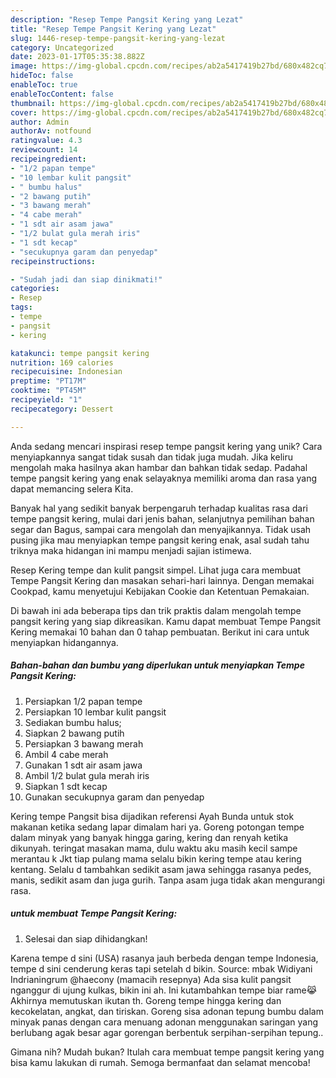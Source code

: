 ```yaml
---
description: "Resep Tempe Pangsit Kering yang Lezat"
title: "Resep Tempe Pangsit Kering yang Lezat"
slug: 1446-resep-tempe-pangsit-kering-yang-lezat
category: Uncategorized
date: 2023-01-17T05:35:38.882Z
image: https://img-global.cpcdn.com/recipes/ab2a5417419b27bd/680x482cq70/tempe-pangsit-kering-foto-resep-utama.jpg
hideToc: false
enableToc: true
enableTocContent: false
thumbnail: https://img-global.cpcdn.com/recipes/ab2a5417419b27bd/680x482cq70/tempe-pangsit-kering-foto-resep-utama.jpg
cover: https://img-global.cpcdn.com/recipes/ab2a5417419b27bd/680x482cq70/tempe-pangsit-kering-foto-resep-utama.jpg
author: Admin
authorAv: notfound
ratingvalue: 4.3
reviewcount: 14
recipeingredient:
- "1/2 papan tempe"
- "10 lembar kulit pangsit"
- " bumbu halus"
- "2 bawang putih"
- "3 bawang merah"
- "4 cabe merah"
- "1 sdt air asam jawa"
- "1/2 bulat gula merah iris"
- "1 sdt kecap"
- "secukupnya garam dan penyedap"
recipeinstructions:

- "Sudah jadi dan siap dinikmati!"
categories:
- Resep
tags:
- tempe
- pangsit
- kering

katakunci: tempe pangsit kering 
nutrition: 169 calories
recipecuisine: Indonesian
preptime: "PT17M"
cooktime: "PT45M"
recipeyield: "1"
recipecategory: Dessert

---
```





Anda sedang mencari inspirasi resep tempe pangsit kering yang unik? Cara menyiapkannya sangat tidak susah dan tidak juga mudah. Jika keliru mengolah maka hasilnya akan hambar dan bahkan tidak sedap. Padahal tempe pangsit kering yang enak selayaknya memiliki aroma dan rasa yang dapat memancing selera Kita.





Banyak hal yang sedikit banyak berpengaruh terhadap kualitas rasa dari tempe pangsit kering, mulai dari jenis bahan, selanjutnya pemilihan bahan segar dan Bagus, sampai cara mengolah dan menyajikannya. Tidak usah pusing jika mau menyiapkan tempe pangsit kering enak,      asal sudah tahu triknya maka hidangan ini mampu menjadi sajian istimewa.














Resep Kering tempe dan kulit pangsit simpel. Lihat juga cara membuat Tempe Pangsit Kering dan masakan sehari-hari lainnya. Dengan memakai Cookpad, kamu menyetujui Kebijakan Cookie dan Ketentuan Pemakaian.






Di bawah ini ada beberapa tips dan trik praktis dalam mengolah tempe pangsit kering yang siap dikreasikan. Kamu dapat membuat Tempe Pangsit Kering memakai 10 bahan dan 0 tahap pembuatan. Berikut ini cara untuk menyiapkan hidangannya.

<!--inarticleads1-->

##### Bahan-bahan dan bumbu yang diperlukan untuk menyiapkan Tempe Pangsit Kering:

1. Persiapkan 1/2 papan tempe
1. Persiapkan 10 lembar kulit pangsit
1. Sediakan  bumbu halus;
1. Siapkan 2 bawang putih
1. Persiapkan 3 bawang merah
1. Ambil 4 cabe merah
1. Gunakan 1 sdt air asam jawa
1. Ambil 1/2 bulat gula merah iris
1. Siapkan 1 sdt kecap
1. Gunakan secukupnya garam dan penyedap


Kering tempe Pangsit bisa dijadikan referensi Ayah Bunda untuk stok makanan ketika sedang lapar dimalam hari ya. Goreng potongan tempe dalam minyak yang banyak hingga garing, kering dan renyah ketika dikunyah. teringat masakan mama, dulu waktu aku masih kecil sampe merantau k Jkt tiap pulang mama selalu bikin kering tempe atau kering kentang. Selalu d tambahkan sedikit asam jawa sehingga rasanya pedes, manis, sedikit asam dan juga gurih. Tanpa asam juga tidak akan mengurangi rasa. 

<!--inarticleads2-->

#####  untuk membuat Tempe Pangsit Kering:


1. Selesai dan siap dihidangkan!

Karena tempe d sini (USA) rasanya jauh berbeda dengan tempe Indonesia, tempe d sini cenderung keras tapi setelah d bikin. Source: mbak Widiyani Indrianingrum @haecony (mamacih resepnya) Ada sisa kulit pangsit nganggur di ujung kulkas, bikin ini ah. Ini kutambahkan tempe biar rame😹 Akhirnya memutuskan ikutan th. Goreng tempe hingga kering dan kecokelatan, angkat, dan tiriskan. Goreng sisa adonan tepung bumbu dalam minyak panas dengan cara menuang adonan menggunakan saringan yang berlubang agak besar agar gorengan berbentuk serpihan-serpihan tepung.. 

Gimana nih? Mudah bukan? Itulah cara membuat tempe pangsit kering yang bisa kamu lakukan di rumah. Semoga bermanfaat dan selamat mencoba!
